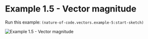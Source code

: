 # Example 1.5 - Vector magnitude

Run this example: `(nature-of-code.vectors.example-5:start-sketch)`

![Example 1.5 - Vector
magnitude](/screenshots/Example%201.5%20-%20Vector%20magnitude.gif)
